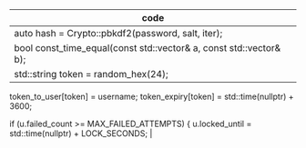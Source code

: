 | code |
|------|
|auto hash = Crypto::pbkdf2(password, salt, iter);|
| bool const_time_equal(const std::vector<unsigned char>& a, const std::vector<unsigned char>& b);  |
| std::string token = random_hex(24);
token_to_user[token] = username;
token_expiry[token] = std::time(nullptr) + 3600; 

if (u.failed_count >= MAX_FAILED_ATTEMPTS) {
    u.locked_until = std::time(nullptr) + LOCK_SECONDS;  |
